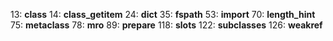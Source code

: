 13: __class__
14: __class_getitem__
24: __dict__
35: __fspath__
53: __import__
70: __length_hint__
75: __metaclass__
78: __mro__
89: __prepare__
118: __slots__
122: __subclasses__
126: __weakref__
